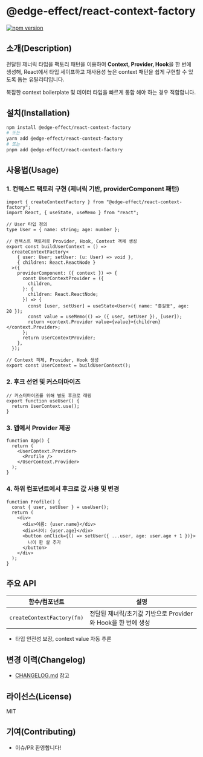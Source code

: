 # @edge-effect/react-context-factory

[![npm version](https://img.shields.io/npm/v/@edge-effect/react-context-factory)](https://www.npmjs.com/package/@edge-effect/react-context-factory)

## 소개(Description)

전달된 제너릭 타입을 팩토리 패턴을 이용하여 **Context, Provider, Hook**을 한 번에 생성해, React에서 타입 세이프하고 재사용성 높은 context 패턴을 쉽게 구현할 수 있도록 돕는 유틸리티입니다.

복잡한 context boilerplate 및 데이터 타입을 빠르게 통합 해야 하는 경우 적합합니다.

## 설치(Installation)

```bash
npm install @edge-effect/react-context-factory
# 또는
yarn add @edge-effect/react-context-factory
# 또는
pnpm add @edge-effect/react-context-factory
```

## 사용법(Usage)

### 1. 컨텍스트 팩토리 구현 (제너릭 기반, providerComponent 패턴)

```tsx
import { createContextFactory } from "@edge-effect/react-context-factory";
import React, { useState, useMemo } from "react";

// User 타입 정의
type User = { name: string; age: number };

// 컨텍스트 팩토리로 Provider, Hook, Context 객체 생성
export const buildUserContext = () =>
  createContextFactory<
    { user: User; setUser: (u: User) => void },
    { children: React.ReactNode }
  >({
    providerComponent: ({ context }) => {
      const UserContextProvider = ({
        children,
      }: {
        children: React.ReactNode;
      }) => {
        const [user, setUser] = useState<User>({ name: "홍길동", age: 20 });
        const value = useMemo(() => ({ user, setUser }), [user]);
        return <context.Provider value={value}>{children}</context.Provider>;
      };
      return UserContextProvider;
    },
  });

// Context 객체, Provider, Hook 생성
export const UserContext = buildUserContext();
```

### 2. 후크 선언 및 커스터마이즈

```tsx
// 커스터마이즈를 위해 별도 후크로 래핑
export function useUser() {
  return UserContext.use();
}
```

### 3. 앱에서 Provider 제공

```tsx
function App() {
  return (
    <UserContext.Provider>
      <Profile />
    </UserContext.Provider>
  );
}
```

### 4. 하위 컴포넌트에서 후크로 값 사용 및 변경

```tsx
function Profile() {
  const { user, setUser } = useUser();
  return (
    <div>
      <div>이름: {user.name}</div>
      <div>나이: {user.age}</div>
      <button onClick={() => setUser({ ...user, age: user.age + 1 })}>
        나이 한 살 추가
      </button>
    </div>
  );
}
```

## 주요 API

| 함수/컴포넌트              | 설명                                                         |
| -------------------------- | ------------------------------------------------------------ |
| `createContextFactory(fn)` | 전달된 제너릭/초기값 기반으로 Provider와 Hook을 한 번에 생성 |

- 타입 안전성 보장, context value 자동 추론

## 변경 이력(Changelog)

- [CHANGELOG.md](./CHANGELOG.md) 참고

## 라이선스(License)

MIT

## 기여(Contributing)

- 이슈/PR 환영합니다!
